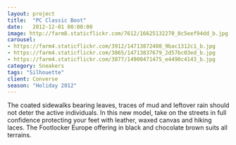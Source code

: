 ```yaml
---
layout: project
title:  "PC Classic Boot"
date:   2012-12-01 00:00:00
image: http://farm8.staticflickr.com/7612/16625132270_0c5eef94dd_b.jpg
carousel:
- https://farm4.staticflickr.com/3912/14713872408_9bac1312c1_b.jpg
- https://farm4.staticflickr.com/3865/14713837679_2d57bc03ed_b.jpg
- https://farm4.staticflickr.com/3877/14900471475_e4490c4143_b.jpg
category: Sneakers
tags: "Silhouette"
client: Converse
season: "Holiday 2012"
---
```

The coated sidewalks bearing leaves, traces of mud and leftover rain should not deter the active individuals. In this new model, take on the streets in full confidence protecting your feet with leather, waxed canvas and hiking laces. The Footlocker Europe offering in black and chocolate brown suits all terrains.
